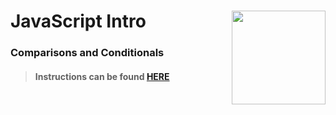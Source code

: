 # JavaScript Intro <img align="right" src="https://github.com/Learning-Fuze/prototypes_C10.17/blob/assets/assets/images/logos/LF_LOGO.png?raw=true" width="150">
### Comparisons and Conditionals 

>#### Instructions can be found <a href="http://learning-fuze.github.io/prototypes_C10.17/#/JS-Comparisons-Conditionals" target="_blank">HERE</a>